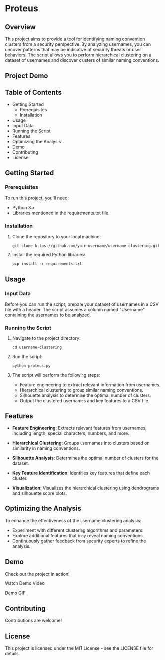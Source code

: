# Proteus

## Overview
This project aims to provide a tool for identifying naming convention clusters from a security perspective. By analyzing usernames, you can uncover patterns that may be indicative of security threats or user behaviors. The script allows you to perform hierarchical clustering on a dataset of usernames and discover clusters of similar naming conventions.

## Project Demo

## Table of Contents
+ Getting Started
    + Prerequisites
    + Installation
+ Usage
+ Input Data
+ Running the Script
+ Features
+ Optimizing the Analysis
+ Demo
+ Contributing
+ License

## Getting Started
### Prerequisites
To run this project, you'll need:

+ Python 3.x
+ Libraries mentioned in the requirements.txt file.

### Installation

1. Clone the repository to your local machine:
    ```
    git clone https://github.com/your-username/username-clustering.git
    ```

1. Install the required Python libraries:

    ```
    pip install -r requirements.txt
    ```
## Usage
### Input Data
Before you can run the script, prepare your dataset of usernames in a CSV file with a header. The script assumes a column named "Username" containing the usernames to be analyzed.

### Running the Script

1. Navigate to the project directory:
    ```
    cd username-clustering
    ```

1. Run the script:

    ```
    python proteus.py
    ```
1. The script will perform the following steps:

    + Feature engineering to extract relevant information from usernames.
    + Hierarchical clustering to group similar naming conventions.
    + Silhouette analysis to determine the optimal number of clusters.
    + Output the clustered usernames and key features to a CSV file.


## Features
+ **Feature Engineering**: Extracts relevant features from usernames, including length, special characters, numbers, and more.

+ **Hierarchical Clustering**: Groups usernames into clusters based on similarity in naming conventions.

+ **Silhouette Analysis**: Determines the optimal number of clusters for the dataset.

+ **Key Feature Identification**: Identifies key features that define each cluster.

+ **Visualization**: Visualizes the hierarchical clustering using dendrograms and silhouette score plots.

## Optimizing the Analysis
To enhance the effectiveness of the username clustering analysis:

+ Experiment with different clustering algorithms and parameters.
+ Explore additional features that may reveal naming conventions.
+ Continuously gather feedback from security experts to refine the analysis.

## Demo
Check out the project in action!

Watch Demo Video

Demo GIF

## Contributing
Contributions are welcome!

## License
This project is licensed under the MIT License - see the LICENSE file for details.